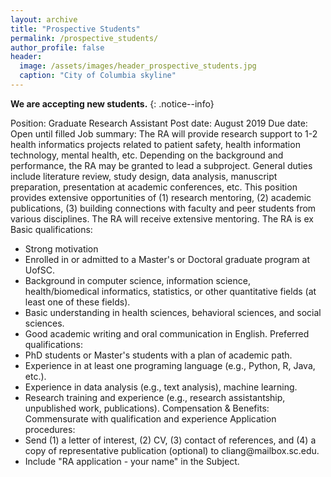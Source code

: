 ```yaml
---
layout: archive
title: "Prospective Students"
permalink: /prospective_students/
author_profile: false
header:
  image: /assets/images/header_prospective_students.jpg
  caption: "City of Columbia skyline"
---
```


**We are accepting new students.**
{: .notice--info}

Position: Graduate Research Assistant
Post date: August 2019
Due date: Open until filled
Job summary: The RA will provide research support to 1-2 health informatics projects related to patient safety, health information technology, mental health, etc. Depending on the background and performance, the RA may be granted to lead a subproject. General duties include literature review, study design, data analysis, manuscript preparation, presentation at academic conferences, etc. This position provides extensive opportunities of (1) research mentoring, (2) academic publications, (3) building connections with faculty and peer students from various disciplines. 
The RA will receive extensive mentoring. The RA is ex
Basic qualifications:
- Strong motivation
- Enrolled in or admitted to a Master's or Doctoral graduate program at UofSC. 
- Background in computer science, information science, health/biomedical informatics, statistics, or other quantitative fields (at least one of these fields).
- Basic understanding in health sciences, behavioral sciences, and social sciences.
- Good academic writing and oral communication in English.
Preferred qualifications: 
- PhD students or Master's students with a plan of academic path.
- Experience in at least one programing language (e.g., Python, R, Java, etc.).
- Experience in data analysis (e.g., text analysis), machine learning.
- Research training and experience (e.g., research assistantship, unpublished work, publications).
Compensation & Benefits: Commensurate with qualification and experience
Application procedures:
- Send (1) a letter of interest, (2) CV, (3) contact of references, and (4) a copy of representative publication (optional) to &#99;&#108;&#105;&#97;&#110;&#103;&#64;&#109;&#97;&#105;&#108;&#98;&#111;&#120;&#46;&#115;&#99;&#46;&#101;&#100;&#117;.
- Include "RA application - your name" in the Subject. 


